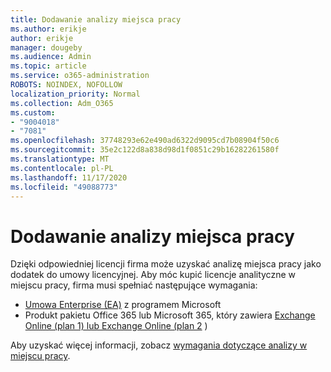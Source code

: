 ```yaml
---
title: Dodawanie analizy miejsca pracy
ms.author: erikje
author: erikje
manager: dougeby
ms.audience: Admin
ms.topic: article
ms.service: o365-administration
ROBOTS: NOINDEX, NOFOLLOW
localization_priority: Normal
ms.collection: Adm_O365
ms.custom:
- "9004018"
- "7081"
ms.openlocfilehash: 37748293e62e490ad6322d9095cd7b08904f50c6
ms.sourcegitcommit: 35e2c122d8a838d98d1f0851c29b16282261580f
ms.translationtype: MT
ms.contentlocale: pl-PL
ms.lasthandoff: 11/17/2020
ms.locfileid: "49088773"
---
```

# <a name="add-workplace-analytics"></a>Dodawanie analizy miejsca pracy

Dzięki odpowiedniej licencji firma może uzyskać analizę miejsca pracy jako dodatek do umowy licencyjnej. Aby móc kupić licencje analityczne w miejscu pracy, firma musi spełniać następujące wymagania: 

- [Umowa Enterprise (EA)](https://docs.microsoft.com/workplace-analytics/setup/environment-requirements#enterprise-agreements) z programem Microsoft
- Produkt pakietu Office 365 lub Microsoft 365, który zawiera [Exchange Online (plan 1) lub Exchange Online (plan 2](https://docs.microsoft.com/workplace-analytics/setup/environment-requirements#exchange-online-plans) )

Aby uzyskać więcej informacji, zobacz [wymagania dotyczące analizy w miejscu pracy](https://docs.microsoft.com/workplace-analytics/setup/environment-requirements). 
